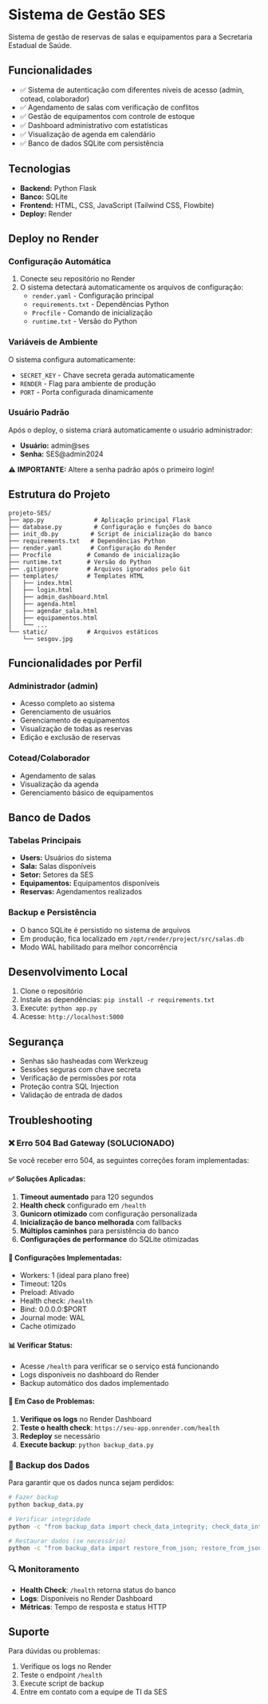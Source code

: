 # Sistema de Gestão SES

Sistema de gestão de reservas de salas e equipamentos para a Secretaria Estadual de Saúde.

## Funcionalidades

- ✅ Sistema de autenticação com diferentes níveis de acesso (admin, cotead, colaborador)
- ✅ Agendamento de salas com verificação de conflitos
- ✅ Gestão de equipamentos com controle de estoque
- ✅ Dashboard administrativo com estatísticas
- ✅ Visualização de agenda em calendário
- ✅ Banco de dados SQLite com persistência

## Tecnologias

- **Backend:** Python Flask
- **Banco:** SQLite
- **Frontend:** HTML, CSS, JavaScript (Tailwind CSS, Flowbite)
- **Deploy:** Render

## Deploy no Render

### Configuração Automática

1. Conecte seu repositório no Render
2. O sistema detectará automaticamente os arquivos de configuração:
   - `render.yaml` - Configuração principal
   - `requirements.txt` - Dependências Python
   - `Procfile` - Comando de inicialização
   - `runtime.txt` - Versão do Python

### Variáveis de Ambiente

O sistema configura automaticamente:
- `SECRET_KEY` - Chave secreta gerada automaticamente
- `RENDER` - Flag para ambiente de produção
- `PORT` - Porta configurada dinamicamente

### Usuário Padrão

Após o deploy, o sistema criará automaticamente o usuário administrador:
- **Usuário:** admin@ses
- **Senha:** SES@admin2024

⚠️ **IMPORTANTE:** Altere a senha padrão após o primeiro login!

## Estrutura do Projeto

```
projeto-SES/
├── app.py              # Aplicação principal Flask
├── database.py         # Configuração e funções do banco
├── init_db.py         # Script de inicialização do banco
├── requirements.txt   # Dependências Python
├── render.yaml        # Configuração do Render
├── Procfile          # Comando de inicialização
├── runtime.txt       # Versão do Python
├── .gitignore        # Arquivos ignorados pelo Git
├── templates/        # Templates HTML
│   ├── index.html
│   ├── login.html
│   ├── admin_dashboard.html
│   ├── agenda.html
│   ├── agendar_sala.html
│   ├── equipamentos.html
│   └── ...
└── static/           # Arquivos estáticos
    └── sesgov.jpg
```

## Funcionalidades por Perfil

### Administrador (admin)
- Acesso completo ao sistema
- Gerenciamento de usuários
- Gerenciamento de equipamentos
- Visualização de todas as reservas
- Edição e exclusão de reservas

### Cotead/Colaborador
- Agendamento de salas
- Visualização da agenda
- Gerenciamento básico de equipamentos

## Banco de Dados

### Tabelas Principais

- **Users:** Usuários do sistema
- **Sala:** Salas disponíveis
- **Setor:** Setores da SES
- **Equipamentos:** Equipamentos disponíveis
- **Reservas:** Agendamentos realizados

### Backup e Persistência

- O banco SQLite é persistido no sistema de arquivos
- Em produção, fica localizado em `/opt/render/project/src/salas.db`
- Modo WAL habilitado para melhor concorrência

## Desenvolvimento Local

1. Clone o repositório
2. Instale as dependências: `pip install -r requirements.txt`
3. Execute: `python app.py`
4. Acesse: `http://localhost:5000`

## Segurança

- Senhas são hasheadas com Werkzeug
- Sessões seguras com chave secreta
- Verificação de permissões por rota
- Proteção contra SQL Injection
- Validação de entrada de dados

## Troubleshooting

### ❌ Erro 504 Bad Gateway (SOLUCIONADO)

Se você receber erro 504, as seguintes correções foram implementadas:

#### ✅ Soluções Aplicadas:
1. **Timeout aumentado** para 120 segundos
2. **Health check** configurado em `/health`
3. **Gunicorn otimizado** com configuração personalizada
4. **Inicialização de banco melhorada** com fallbacks
5. **Múltiplos caminhos** para persistência do banco
6. **Configurações de performance** do SQLite otimizadas

#### 🔧 Configurações Implementadas:
- Workers: 1 (ideal para plano free)
- Timeout: 120s
- Preload: Ativado
- Health check: `/health`
- Bind: 0.0.0.0:$PORT
- Journal mode: WAL
- Cache otimizado

#### 📊 Verificar Status:
- Acesse `/health` para verificar se o serviço está funcionando
- Logs disponíveis no dashboard do Render
- Backup automático dos dados implementado

#### 🚨 Em Caso de Problemas:
1. **Verifique os logs** no Render Dashboard
2. **Teste o health check**: `https://seu-app.onrender.com/health`
3. **Redeploy** se necessário
4. **Execute backup**: `python backup_data.py`

### 💾 Backup dos Dados

Para garantir que os dados nunca sejam perdidos:

```bash
# Fazer backup
python backup_data.py

# Verificar integridade
python -c "from backup_data import check_data_integrity; check_data_integrity()"

# Restaurar dados (se necessário)
python -c "from backup_data import restore_from_json; restore_from_json('backup_file.json')"
```

### 🔍 Monitoramento

- **Health Check**: `/health` retorna status do banco
- **Logs**: Disponíveis no Render Dashboard
- **Métricas**: Tempo de resposta e status HTTP

## Suporte

Para dúvidas ou problemas:
1. Verifique os logs no Render
2. Teste o endpoint `/health`
3. Execute script de backup
4. Entre em contato com a equipe de TI da SES
